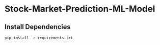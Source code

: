 # Stock-Market-Prediction-ML-Model

## Install Dependencies 

```pip install -r requirements.txt```

